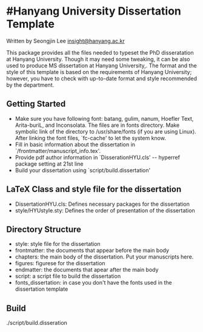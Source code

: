 #Hanyang University Dissertation Template
=======================================

Written by Seongjin Lee <insight@hanyang.ac.kr>

This package provides all the files needed to typeset the PhD disseratation at Hanyang University. Though it may need some tweaking, it can be also used to produce MS dissertation at Hanyang University,. The format and the style of this template is based on the requirements of Hanyang University; however, you have to check with up-to-date format and style recommended by the department.


## Getting Started
* Make sure you have following font: batang, gulim, nanum, Hoefler Text, Arita-buriL, and Inconsolata. The files are in fonts directory. Make symbolic link of the directory to /usr/share/fonts (if you are using Linux). After linking the font files, `fc-cache' to let the system know. 
* Fill in basic information about the dissertation in `/frontmatter/manuscript_info.tex'. 
* Provide pdf author information in `DisserationHYU.cls' -- hyperref package setting at 21st line 
* Build your dissertation using `script/build.dissertation'

## LaTeX Class and style file for the dissertation
* DissertationHYU.cls: Defines necessary packages for the dissertation
* style/HYUstyle.sty: Defines the order of presentation of the dissertation

## Directory Structure
* style: style file for the dissertation
* frontmatter: the documents that appear before the main body
* chapters: the main body of the dissertation. Put your manuscripts here.
* figures: figurese for the dissertation
* endmatter: the documents that apear after the main body
* script: a script file to build the dissertation
* fonts_dissertation: in case you don't have the fonts used in the dissertation template

## Build
 ./script/build.disseration

